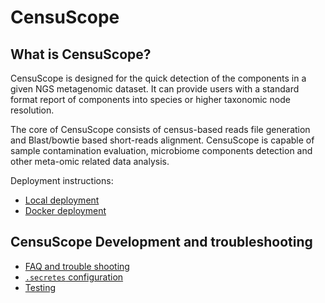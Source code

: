 # CensuScope

What is CensuScope?
------------------------
CensuScope is designed for the quick detection of the components in a given NGS metagenomic dataset. It can provide users with a standard format report of components into species or higher taxonomic node resolution.

The core of CensuScope consists of census-based reads file generation and Blast/bowtie based short-reads alignment. 
CensuScope is capable of sample contamination evaluation, microbiome components detection and other meta-omic related data analysis.
  
Deployment instructions: 
- [Local deployment](docs/deployment/localDeployment.md) 
- [Docker deployment](docs/deployment/dockerDeployment.md)

## CensuScope Development and troubleshooting
- [FAQ and trouble shooting](docs/faq.md)
- [`.secretes` configuration](docs/config.md)
- [Testing](docs/testing.md)